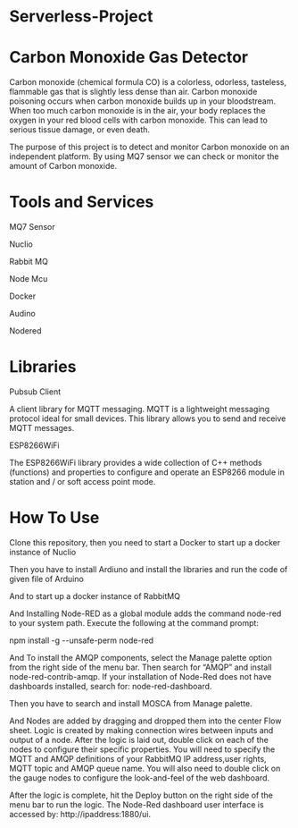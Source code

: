 # Serverless-Project
# Carbon Monoxide Gas Detector
Carbon monoxide (chemical formula CO) is a colorless, odorless, tasteless, flammable gas that is slightly less dense than air.
Carbon monoxide poisoning occurs when carbon monoxide builds up in your bloodstream. When too much carbon monoxide is in the air, your body replaces the oxygen in your red blood cells with carbon monoxide. This can lead to serious tissue damage, or even death.

The purpose of this project is to detect and monitor Carbon monoxide on an independent platform. By using MQ7 sensor we can check or monitor the amount of Carbon monoxide.

# Tools and Services
MQ7 Sensor

Nuclio

Rabbit MQ

Node Mcu

Docker

Audino

Nodered

# Libraries
Pubsub Client

A client library for MQTT messaging. MQTT is a lightweight messaging protocol ideal for small devices. This library allows you to send and receive MQTT messages.

ESP8266WiFi

The ESP8266WiFi library provides a wide collection of C++ methods (functions) and properties to configure and operate an ESP8266 module in station and / or soft access point mode.


# How To Use
Clone this repository, then you need to start a Docker to start up a docker instance of Nuclio

Then you have to install Ardiuno and install the libraries and run the code of given file of Arduino

And to start up a docker instance of RabbitMQ

And Installing Node-RED as a global module adds the command node-red to your system path. Execute the following at the command prompt:

npm install -g --unsafe-perm node-red

And To install the AMQP components, select the Manage palette option from the right side of the menu bar. Then search for “AMQP” and install node-red-contrib-amqp. If your installation of Node-Red does not have dashboards installed, search for: node-red-dashboard.

Then you have to search and install MOSCA from Manage palette.

And Nodes are added by dragging and dropped them into the center Flow sheet. Logic is created by making connection wires between inputs and output of a node. After the logic is laid out, double click on each of the nodes to configure their specific properties. You will need to specify the MQTT and AMQP definitions of your RabbitMQ IP address,user rights, MQTT topic and AMQP queue name. You will also need to double click on the gauge nodes to configure the look-and-feel of the web dashboard.

After the logic is complete, hit the Deploy button on the right side of the menu bar to run the logic.  The Node-Red dashboard user interface is accessed by: http://ipaddress:1880/ui. 
